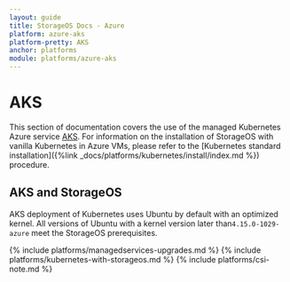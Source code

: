 ```yaml
---
layout: guide
title: StorageOS Docs - Azure
platform: azure-aks
platform-pretty: AKS
anchor: platforms
module: platforms/azure-aks
---
```


# AKS

This section of documentation covers the use of the managed Kubernetes Azure
service [AKS](https://azure.microsoft.com/en-gb/services/kubernetes-service/).
For information on the installation of StorageOS with vanilla Kubernetes in Azure
VMs, please refer to the [Kubernetes standard installation]({%link
_docs/platforms/kubernetes/install/index.md %}) procedure.

## AKS and StorageOS

AKS deployment of Kubernetes uses Ubuntu by default with an optimized kernel.
All versions of Ubuntu with a kernel version later than`4.15.0-1029-azure`
meet the StorageOS prerequisites.

{% include platforms/managedservices-upgrades.md %}
{% include platforms/kubernetes-with-storageos.md %}
{% include platforms/csi-note.md %}
